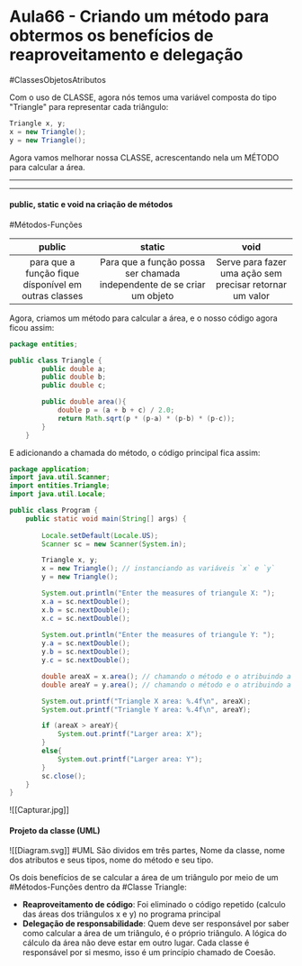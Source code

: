 # Aula66 - Criando um método para obtermos os benefícios de reaproveitamento e delegação

#ClassesObjetosAtributos 

Com o uso de CLASSE, agora nós temos uma variável composta do tipo "Triangle" para representar cada triângulo: 
```java
Triangle x, y; 
x = new Triangle(); 
y = new Triangle();
```
Agora vamos melhorar nossa CLASSE, acrescentando nela um MÉTODO para calcular a área.

---
---

#### public, static e void na criação de métodos

#Métodos-Funções 

|                        public                        |                                 static                                 |                           void                           |
| :--------------------------------------------------: | :--------------------------------------------------------------------: | :------------------------------------------------------: |
| para que a função fique dísponível em outras classes | Para que a função possa ser chamada independente de se criar um objeto | Serve para fazer uma ação sem precisar retornar um valor |

Agora, criamos um método para calcular a área, e o nosso código agora ficou assim:

```java
package entities;

public class Triangle {
        public double a;
        public double b;
        public double c;

        public double area(){
            double p = (a + b + c) / 2.0;
            return Math.sqrt(p * (p-a) * (p-b) * (p-c));
        }
    }
```
E adicionando a chamada do método, o código principal fica assim:
```java
package application;
import java.util.Scanner;
import entities.Triangle;
import java.util.Locale;

public class Program {
    public static void main(String[] args) {
    
        Locale.setDefault(Locale.US);
        Scanner sc = new Scanner(System.in);

        Triangle x, y;
        x = new Triangle(); // instanciando as variáveis `x` e `y`
        y = new Triangle();

        System.out.println("Enter the measures of triangule X: ");
        x.a = sc.nextDouble();
        x.b = sc.nextDouble();
        x.c = sc.nextDouble();
        
        System.out.println("Enter the measures of triangule Y: ");
        y.a = sc.nextDouble();
        y.b = sc.nextDouble();
        y.c = sc.nextDouble();

        double areaX = x.area(); // chamando o método e o atribuindo a areaX
        double areaY = y.area(); // chamando o método e o atribuindo a areaY

        System.out.printf("Triangle X area: %.4f\n", areaX);
        System.out.printf("Triangle Y area: %.4f\n", areaY);

        if (areaX > areaY){
            System.out.printf("Larger area: X");
        }
        else{
            System.out.printf("Larger area: Y");
        }
        sc.close();
    }
}
```
![[Capturar.jpg]]

#### Projeto da classe (UML)

![[Diagram.svg]]
#UML São dividos em três partes, Nome da classe, nome dos atributos e seus tipos, nome do método e seu tipo.


Os dois benefícios de se calcular a área de um triângulo por meio de um #Métodos-Funções dentro da #Classe Triangle:
- **Reaproveitamento de código**: Foi eliminado o código repetido (calculo das áreas dos triângulos x e y) no programa principal
- **Delegação de responsabilidade**: Quem deve ser responsável por saber como calcular a área de um triângulo, é o próprio triângulo. A lógica do cálculo da área não deve estar em outro lugar. Cada classe é responsável por si mesmo, isso é um princípio chamado de Coesão.

